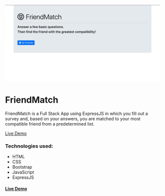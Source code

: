 ![FriendMatch Demo](/demo.gif)

# FriendMatch
FriendMatch is a Full Stack App using ExpressJS in which you fill out a survey and, based on your answers, you are matched to your most compatible friend from a predetermined list. 

[Live Demo](https://portfolio-friend-match.herokuapp.com/)

### Technologies used:
* HTML
* CSS
* Bootstrap
* JavaScript
* ExpressJS

#### [Live Demo](https://portfolio-friend-match.herokuapp.com/)

